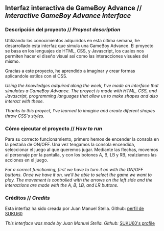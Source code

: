 ## Interfaz interactiva de GameBoy Advance // _Interactive GameBoy Advance Interface_

### Descripción del proyecto // _Proyect description_

Utilizando los conocimientos adquiridos en esta última semana, he desarrollado esta interfaz que simula una GameBoy Advance. El proyecto se basa en los lenguajes de HTML, CSS, y Javascript, los cuales nos permiten hacer el diseño visual así como las interacciones visuales del mismo.

Gracias a este proyecto, he aprendido a imaginar y crear formas aplicandole estilos con el CSS. 


_Using the knowledges adquired along the week, I've made an interface that simulates a GameBoy Advance. The proyect is made with HTML, CSS, and Javascript, programming languages that allow us to make shapes and also interact with these._

_Thanks to this proyect, I've learned to imagine and create diferent shapes throw CSS's styles._ 



### Cómo ejecutar el proyecto // _How to run_
Para su correcto funcionamiento, primero hemos de encender la consola en la pestaña de ON/OFF. Una vez tengamos la consola encendida, seleccionar el juego al que queremos jugar. Mediante las flechas, movemos al personaje por la pantalla, y con los botones A, B, LB y RB, realziamos las acciones en el juego. 

_For a correct functioning, first we have to turn it on with the ON/OFF buttons. Once we have it on, we'll be able to select the game we want to play. The movement is controlled with the arrows on the left side and the interactions are made with the A, B, LB, and LR buttons._

### Créditos // _Credits_
Esta interfaz ha sido creada por Juan Manuel Stella. 
Github: [perfil de SUKU60](https://github.com/suku60 "SUKU60's profile")

_This interface was made by Juan Manuel Stella._
_Github:_ [SUKU60's profile](https://github.com/suku60 "SUKU60's profile")

